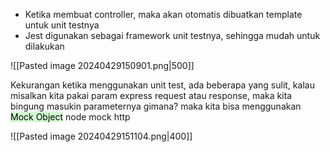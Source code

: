 - Ketika membuat controller, maka akan otomatis dibuatkan template untuk unit testnya
- Jest digunakan sebagai framework unit testnya, sehingga mudah untuk dilakukan

![[Pasted image 20240429150901.png|500]]

Kekurangan ketika menggunakan unit test, ada beberapa yang sulit, kalau misalkan kita pakai param express request atau response, maka kita bingung masukin parameternya gimana? maka kita bisa menggunakan <mark style="background: #BBFABBA6;">Mock Object</mark> node mock http

![[Pasted image 20240429151104.png|400]]
